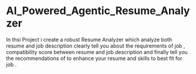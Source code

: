 # AI_Powered_Agentic_Resume_Analyzer
In thsi Project i create a robust Resume Analyzer which analyze both resume and job description clearly tell you about the requirements of job , compatibility score between resume and job description and finally tell you the recommendations of to enhance your resume and skills to best fit for job .
